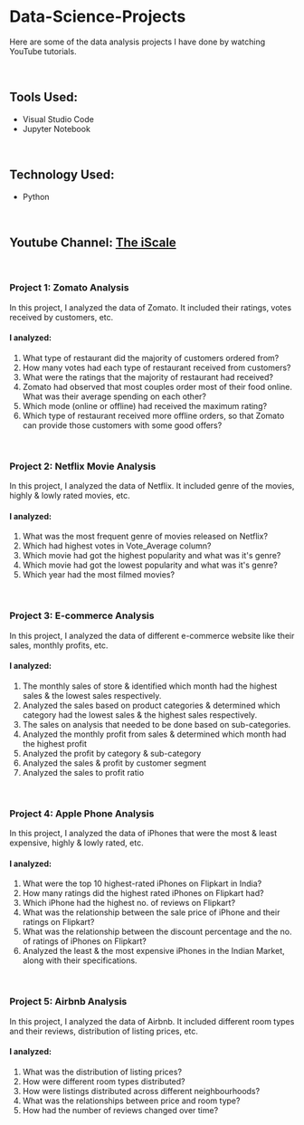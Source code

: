# Data-Science-Projects

Here are some of the data analysis projects I have done by watching YouTube tutorials.

<br>

## Tools Used:
- Visual Studio Code
- Jupyter Notebook

<br>

## Technology Used:
- Python

<br>

## Youtube Channel: [The iScale](https://www.youtube.com/@theiScale)

<br>

### Project 1: Zomato Analysis
In this project, I analyzed the data of Zomato. It included their ratings, votes received by customers, etc.

#### I analyzed:

1. What type of restaurant did the majority of customers ordered from?
2. How many votes had each type of restaurant received from customers?
3. What were the ratings that the majority of restaurant had received?
4. Zomato had observed that most couples order most of their food online. What was their average spending on each other?
5. Which mode (online or offline) had received the maximum rating?
6. Which type of restaurant received more offline orders, so that Zomato can provide those customers with some good offers?

<br>

### Project 2: Netflix Movie Analysis
In this project, I analyzed the data of Netflix. It included genre of the movies, highly & lowly rated movies, etc.

#### I analyzed:

1. What was the most frequent genre of movies released on Netflix?
2. Which had highest votes in Vote_Average column?
3. Which movie had got the highest popularity and what was it's genre?
4. Which movie had got the lowest popularity and what was it's genre?
5. Which year had the most filmed movies?

<br>

### Project 3: E-commerce Analysis
In this project, I analyzed the data of different e-commerce website like their sales, monthly profits, etc.

#### I analyzed:

1. The monthly sales of store & identified which month had the highest sales & the lowest sales respectively.
2. Analyzed the sales based on product categories & determined which category had the lowest sales & the highest sales respectively.
3. The sales on analysis that needed to be done based on sub-categories.
4. Analyzed the monthly profit from sales & determined which month had the highest profit
5. Analyzed the profit by category & sub-category
6. Analyzed the sales & profit by customer segment
7. Analyzed the sales to profit ratio

<br>

### Project 4: Apple Phone Analysis
In this project, I analyzed the data of iPhones that were the most & least expensive, highly & lowly rated, etc.

#### I analyzed:

1. What were the top 10 highest-rated iPhones on Flipkart in India?
2. How many ratings did the highest rated iPhones on Flipkart had?
3. Which iPhone had the highest no. of reviews on Flipkart?
4. What was the relationship between the sale price of iPhone and their ratings on Flipkart?
5. What was the relationship between the discount percentage and the no. of ratings of iPhones on Flipkart?
6. Analyzed the least & the most expensive iPhones in the Indian Market, along with their specifications.   

<br>

### Project 5: Airbnb Analysis
In this project, I analyzed the data of Airbnb. It included different room types and their reviews, distribution of listing prices, etc.

#### I analyzed:

1. What was the distribution of listing prices?
2. How were different room types distributed?
3. How were listings distributed across different neighbourhoods?
4. What was the relationships between price and room type?
5. How had the number of reviews changed over time?
